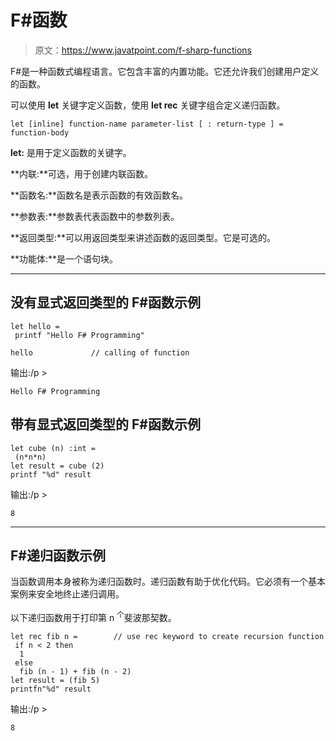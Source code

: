# F#函数

> 原文：<https://www.javatpoint.com/f-sharp-functions>

F#是一种函数式编程语言。它包含丰富的内置功能。它还允许我们创建用户定义的函数。

可以使用 **let** 关键字定义函数，使用 **let rec** 关键字组合定义递归函数。

```
let [inline] function-name parameter-list [ : return-type ] = function-body

```

**let:** 是用于定义函数的关键字。

**内联:**可选，用于创建内联函数。

**函数名:**函数名是表示函数的有效函数名。

**参数表:**参数表代表函数中的参数列表。

**返回类型:**可以用返回类型来讲述函数的返回类型。它是可选的。

**功能体:**是一个语句块。

* * *

## 没有显式返回类型的 F#函数示例

```
let hello = 
 printf "Hello F# Programming"

hello             // calling of function

```

输出:/p >

```
Hello F# Programming

```

## 带有显式返回类型的 F#函数示例

```
let cube (n) :int = 
 (n*n*n)
let result = cube (2)
printf "%d" result

```

输出:/p >

```
8

```

* * *

## F#递归函数示例

当函数调用本身被称为递归函数时。递归函数有助于优化代码。它必须有一个基本案例来安全地终止递归调用。

以下递归函数用于打印第 n <sup>个</sup>斐波那契数。

```
let rec fib n =        // use rec keyword to create recursion function 
 if n < 2 then
  1
 else 
  fib (n - 1) + fib (n - 2)
let result = (fib 5)
printfn"%d" result

```

输出:/p >

```
8

```